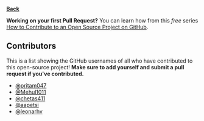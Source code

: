 **[Back](/README.md/)**

**Working on your first Pull Request?** You can learn how from this _free_ series [How to Contribute to an Open Source Project on GitHub](https://egghead.io/series/how-to-contribute-to-an-open-source-project-on-github).

## Contributors

This is a list showing the GitHub usernames of all who have contributed to this open-source project! **Make sure to add yourself and submit a pull request if you've contributed.**

- [@pritam047](https://github.com/pritam047)
- [@Mehul1011](https://github.com/mehul1011)
- [@chetas411](https://github.com/chetas411)
- [@aapetsi](https://github.com/aapetsi)
- [@leonarhv](https://github.com/leonarhv)

